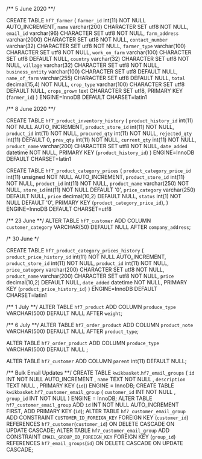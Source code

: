 /** 5 June 2020 **/

CREATE TABLE `hf7_farmer` (
 `farmer_id` int(11) NOT NULL AUTO_INCREMENT,
 `name` varchar(200) CHARACTER SET utf8 NOT NULL,
 `email_id` varchar(96) CHARACTER SET utf8 NOT NULL,
 `farm_address` varchar(2000) CHARACTER SET utf8 NOT NULL,
 `contact_number` varchar(32) CHARACTER SET utf8 NOT NULL,
 `farmer_type` varchar(100) CHARACTER SET utf8 NOT NULL,
 `work_on_farm` varchar(100) CHARACTER SET utf8 DEFAULT NULL,
 `country` varchar(32) CHARACTER SET utf8 NOT NULL,
 `village` varchar(32) CHARACTER SET utf8 NOT NULL,
 `business_entity` varchar(100) CHARACTER SET utf8 DEFAULT NULL,
 `name_of_farm` varchar(255) CHARACTER SET utf8 DEFAULT NULL,
 `total` decimal(15,4) NOT NULL,
 `crop_type` varchar(100) CHARACTER SET utf8 DEFAULT NULL,
 `crops_grown` text CHARACTER SET utf8,
 PRIMARY KEY (`farmer_id`)
) ENGINE=InnoDB DEFAULT CHARSET=latin1


/** 8 June 2020 **/

CREATE TABLE `hf7_product_inventory_history` (
 `product_history_id` int(11) NOT NULL AUTO_INCREMENT,
 `product_store_id` int(11) NOT NULL,
 `product_id` int(11) NOT NULL,
 `procured_qty` int(11) NOT NULL,
 `rejected_qty` int(11) DEFAULT 0,
 `prev_qty` int(11) NOT NULL,
 `current_qty` int(11) NOT NULL,
 `product_name` varchar(200) CHARACTER SET utf8 NOT NULL,
 `date_added` datetime NOT NULL,
 PRIMARY KEY (`product_history_id`)
) ENGINE=InnoDB DEFAULT CHARSET=latin1


CREATE TABLE `hf7_product_category_prices` (
  `product_category_price_id` int(11) unsigned NOT NULL AUTO_INCREMENT,
  `product_store_id` int(11) NOT NULL,
  `product_id` int(11) NOT NULL,
  `product_name` varchar(250) NOT NULL,
  `store_id` int(11) NOT NULL DEFAULT '0',
  `price_category` varchar(250) DEFAULT NULL,
  `price` decimal(10,2) DEFAULT NULL,
  `status` int(1) NOT NULL DEFAULT '0',
  PRIMARY KEY (`product_category_price_id`),
) ENGINE=InnoDB DEFAULT CHARSET=utf8


/** 23 June **/
  ALTER TABLE `hf7_customer` ADD COLUMN `customer_category` VARCHAR(50) DEFAULT NULL AFTER `company_address`;

  /* 30 June */

  CREATE TABLE `hf7_product_category_prices_history` (
 `product_price_history_id` int(11) NOT NULL AUTO_INCREMENT,
 `product_store_id` int(11) NOT NULL,
 `product_id` int(11) NOT NULL,
 `price_category` varchar(200) CHARACTER SET utf8 NOT NULL,
 `product_name` varchar(200) CHARACTER SET utf8 NOT NULL,
 `price` decimal(10,2) DEFAULT NULL,
 `date_added` datetime NOT NULL,
 PRIMARY KEY (`product_price_history_id`)
) ENGINE=InnoDB DEFAULT CHARSET=latin1


/** 1 July **/
  ALTER TABLE `hf7_product` ADD COLUMN `produce_type` VARCHAR(500) DEFAULT NULL AFTER `weight`;



  /** 6 July **/
  ALTER TABLE `hf7_order_product` ADD COLUMN `product_note` VARCHAR(500) DEFAULT NULL AFTER `product_type`;


   ALTER TABLE `hf7_order_product` ADD COLUMN `produce_type` VARCHAR(500) DEFAULT NULL ;

   
   ALTER TABLE `hf7_customer` ADD COLUMN `parent` int(11) DEFAULT NULL;

/** Bulk Email Updates **/
CREATE TABLE `kwikbasket`.`hf7_email_groups` ( `id` INT NOT NULL AUTO_INCREMENT , `name` TEXT NOT NULL , `description` TEXT NULL , PRIMARY KEY (`id`)) ENGINE = InnoDB;
CREATE TABLE `kwikbasket`.`hf7_customer_email_group` ( `customer_id` INT NOT NULL , `group_id` INT NOT NULL ) ENGINE = InnoDB; 
ALTER TABLE `hf7_customer_email_group` ADD `id` INT NOT NULL AUTO_INCREMENT FIRST, ADD PRIMARY KEY (`id`); 
ALTER TABLE `hf7_customer_email_group` ADD CONSTRAINT `CUSTOMER_ID_FOREIGN_KEY` FOREIGN KEY (`customer_id`) REFERENCES `hf7_customer`(`customer_id`) ON DELETE CASCADE ON UPDATE CASCADE; 
ALTER TABLE `hf7_customer_email_group` ADD CONSTRAINT `EMAIL_GROUP_ID_FOREIGN_KEY` FOREIGN KEY (`group_id`) REFERENCES `hf7_email_groups`(`id`) ON DELETE CASCADE ON UPDATE CASCADE;